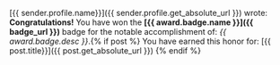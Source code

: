 
[{{ sender.profile.name}}]({{ sender.profile.get_absolute_url }}) wrote: 
**Congratulations!** You have won the **[{{ award.badge.name }}]({{ badge_url }})** <i class="{{ award.badge.icon }}"></i>
badge for the notable accomplishment of: *{{ award.badge.desc }}*.{% if post %}
You have earned this honor for: [{{ post.title}}]({{ post.get_absolute_url }})
{% endif %}


